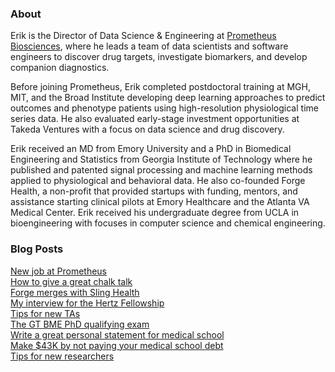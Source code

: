 ### About
Erik is the Director of Data Science & Engineering at [Prometheus Biosciences](https://www.prometheusbiosciences.com), where he leads a team of data scientists and software engineers to discover drug targets, investigate biomarkers, and develop companion diagnostics.

Before joining Prometheus, Erik completed postdoctoral training at MGH, MIT, and the Broad Institute developing deep learning approaches to predict outcomes and phenotype patients using high-resolution physiological time series data.  He also evaluated early-stage investment opportunities at Takeda Ventures with a focus on data science and drug discovery.

Erik received an MD from Emory University and a PhD in Biomedical Engineering and Statistics from Georgia Institute of Technology where he published and patented signal processing and machine learning methods applied to physiological and behavioral data. He also co-founded Forge Health, a non-profit that provided startups with funding, mentors, and assistance starting clinical pilots at Emory Healthcare and the Atlanta VA Medical Center. Erik received his undergraduate degree from UCLA in bioengineering with focuses in computer science and chemical engineering.

### Blog Posts
[New job at Prometheus](/posts/prometheus.md)  
[How to give a great chalk talk](/posts/chalk-talk.md)  
[Forge merges with Sling Health](/posts/forge.md)  
[My interview for the Hertz Fellowship](/posts/hertz-interview.md)  
[Tips for new TAs](/posts/tips-for-taing.md)  
[The GT BME PhD qualifying exam](/posts/gtbme-quals.md)  
[Write a great personal statement for medical school](/posts/ps.md)  
[Make $43K by not paying your medical school debt](/posts/roth.md)  
[Tips for new researchers](/posts/tips-for-researchers.md)
